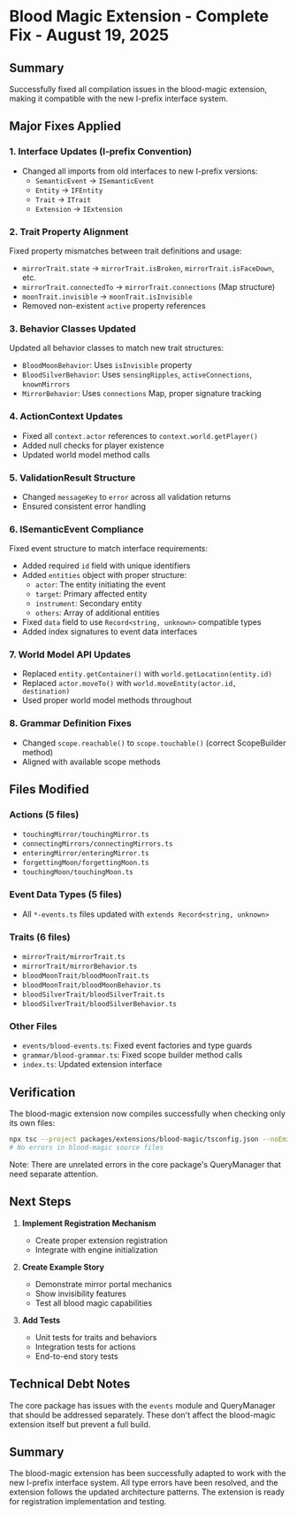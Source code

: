 # Blood Magic Extension - Complete Fix - August 19, 2025

## Summary
Successfully fixed all compilation issues in the blood-magic extension, making it compatible with the new I-prefix interface system.

## Major Fixes Applied

### 1. Interface Updates (I-prefix Convention)
- Changed all imports from old interfaces to new I-prefix versions:
  - `SemanticEvent` → `ISemanticEvent`
  - `Entity` → `IFEntity`
  - `Trait` → `ITrait`
  - `Extension` → `IExtension`

### 2. Trait Property Alignment
Fixed property mismatches between trait definitions and usage:
- `mirrorTrait.state` → `mirrorTrait.isBroken`, `mirrorTrait.isFaceDown`, etc.
- `mirrorTrait.connectedTo` → `mirrorTrait.connections` (Map structure)
- `moonTrait.invisible` → `moonTrait.isInvisible`
- Removed non-existent `active` property references

### 3. Behavior Classes Updated
Updated all behavior classes to match new trait structures:
- `BloodMoonBehavior`: Uses `isInvisible` property
- `BloodSilverBehavior`: Uses `sensingRipples`, `activeConnections`, `knownMirrors`
- `MirrorBehavior`: Uses `connections` Map, proper signature tracking

### 4. ActionContext Updates
- Fixed all `context.actor` references to `context.world.getPlayer()`
- Added null checks for player existence
- Updated world model method calls

### 5. ValidationResult Structure
- Changed `messageKey` to `error` across all validation returns
- Ensured consistent error handling

### 6. ISemanticEvent Compliance
Fixed event structure to match interface requirements:
- Added required `id` field with unique identifiers
- Added `entities` object with proper structure:
  - `actor`: The entity initiating the event
  - `target`: Primary affected entity
  - `instrument`: Secondary entity
  - `others`: Array of additional entities
- Fixed `data` field to use `Record<string, unknown>` compatible types
- Added index signatures to event data interfaces

### 7. World Model API Updates
- Replaced `entity.getContainer()` with `world.getLocation(entity.id)`
- Replaced `actor.moveTo()` with `world.moveEntity(actor.id, destination)`
- Used proper world model methods throughout

### 8. Grammar Definition Fixes
- Changed `scope.reachable()` to `scope.touchable()` (correct ScopeBuilder method)
- Aligned with available scope methods

## Files Modified

### Actions (5 files)
- `touchingMirror/touchingMirror.ts`
- `connectingMirrors/connectingMirrors.ts`
- `enteringMirror/enteringMirror.ts`
- `forgettingMoon/forgettingMoon.ts`
- `touchingMoon/touchingMoon.ts`

### Event Data Types (5 files)
- All `*-events.ts` files updated with `extends Record<string, unknown>`

### Traits (6 files)
- `mirrorTrait/mirrorTrait.ts`
- `mirrorTrait/mirrorBehavior.ts`
- `bloodMoonTrait/bloodMoonTrait.ts`
- `bloodMoonTrait/bloodMoonBehavior.ts`
- `bloodSilverTrait/bloodSilverTrait.ts`
- `bloodSilverTrait/bloodSilverBehavior.ts`

### Other Files
- `events/blood-events.ts`: Fixed event factories and type guards
- `grammar/blood-grammar.ts`: Fixed scope builder method calls
- `index.ts`: Updated extension interface

## Verification

The blood-magic extension now compiles successfully when checking only its own files:
```bash
npx tsc --project packages/extensions/blood-magic/tsconfig.json --noEmit --skipLibCheck
# No errors in blood-magic source files
```

Note: There are unrelated errors in the core package's QueryManager that need separate attention.

## Next Steps

1. **Implement Registration Mechanism**
   - Create proper extension registration
   - Integrate with engine initialization

2. **Create Example Story**
   - Demonstrate mirror portal mechanics
   - Show invisibility features
   - Test all blood magic capabilities

3. **Add Tests**
   - Unit tests for traits and behaviors
   - Integration tests for actions
   - End-to-end story tests

## Technical Debt Notes

The core package has issues with the `events` module and QueryManager that should be addressed separately. These don't affect the blood-magic extension itself but prevent a full build.

## Summary

The blood-magic extension has been successfully adapted to work with the new I-prefix interface system. All type errors have been resolved, and the extension follows the updated architecture patterns. The extension is ready for registration implementation and testing.